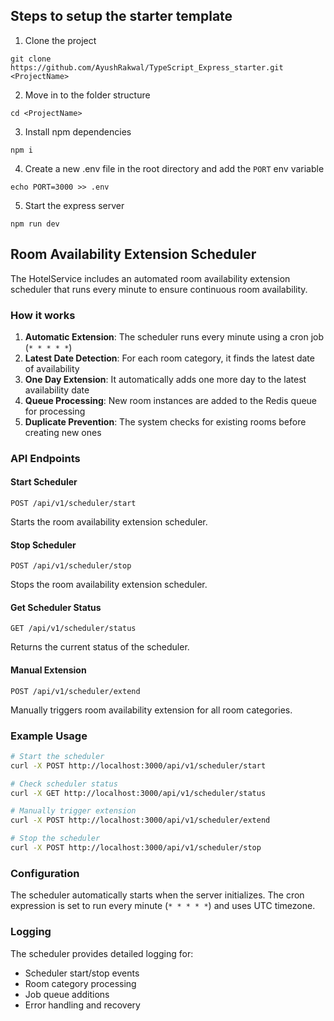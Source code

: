 ## Steps to setup the starter template

1. Clone the project

```
git clone https://github.com/AyushRakwal/TypeScript_Express_starter.git <ProjectName>
```

2. Move in to the folder structure

```
cd <ProjectName>
```

3. Install npm dependencies

```
npm i
```

4. Create a new .env file in the root directory and add the `PORT` env variable

```
echo PORT=3000 >> .env
```

5. Start the express server

```
npm run dev
```

## Room Availability Extension Scheduler

The HotelService includes an automated room availability extension scheduler that runs every minute to ensure continuous room availability.

### How it works

1. **Automatic Extension**: The scheduler runs every minute using a cron job (`* * * * *`)
2. **Latest Date Detection**: For each room category, it finds the latest date of availability
3. **One Day Extension**: It automatically adds one more day to the latest availability date
4. **Queue Processing**: New room instances are added to the Redis queue for processing
5. **Duplicate Prevention**: The system checks for existing rooms before creating new ones

### API Endpoints

#### Start Scheduler
```http
POST /api/v1/scheduler/start
```
Starts the room availability extension scheduler.

#### Stop Scheduler
```http
POST /api/v1/scheduler/stop
```
Stops the room availability extension scheduler.

#### Get Scheduler Status
```http
GET /api/v1/scheduler/status
```
Returns the current status of the scheduler.

#### Manual Extension
```http
POST /api/v1/scheduler/extend
```
Manually triggers room availability extension for all room categories.

### Example Usage

```bash
# Start the scheduler
curl -X POST http://localhost:3000/api/v1/scheduler/start

# Check scheduler status
curl -X GET http://localhost:3000/api/v1/scheduler/status

# Manually trigger extension
curl -X POST http://localhost:3000/api/v1/scheduler/extend

# Stop the scheduler
curl -X POST http://localhost:3000/api/v1/scheduler/stop
```

### Configuration

The scheduler automatically starts when the server initializes. The cron expression is set to run every minute (`* * * * *`) and uses UTC timezone.

### Logging

The scheduler provides detailed logging for:
- Scheduler start/stop events
- Room category processing
- Job queue additions
- Error handling and recovery